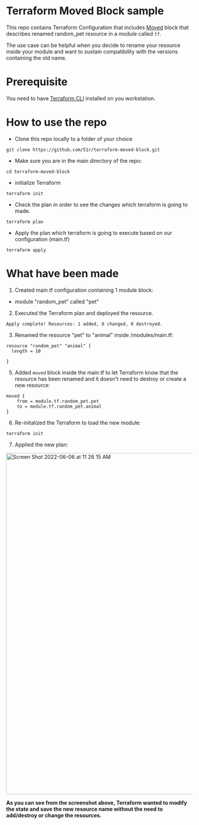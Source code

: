 # Terraform Moved Block sample

This repo contains Terraform Configuration that includes [Moved](https://learn.hashicorp.com/tutorials/terraform/move-config#move-your-resources-with-the-moved-configuration-block) block that describes renamed random_pet resource in a module called `tf`.

The use case can be helpful when you decide to rename your resource inside your module and want to sustain compatibility with the versions containing the old name.

# Prerequisite
You need to have [Terraform CLI](https://learn.hashicorp.com/tutorials/terraform/install-cli) installed on you workstation. 

# How to use the repo
* Clone this repo locally to a folder of your choice
```
git clone https://github.com/51r/terraform-moved-block.git
```

* Make sure you are in the main directory of the repo:
```
cd terraform-moved-block
```

* initialize Terraform  
```
terraform init
```

* Check the plan in order to see the changes which terraform is going to made.
```
terraform plan
```

* Apply the plan which terraform is going to execute based on our configuration (main.tf)
```
terraform apply
```

# What have been made

1. Created main.tf configuration containing 1 module block:
* module "random_pet" called "pet"

2. Executed the Terraform plan and deployed the resource.
```
Apply complete! Resources: 1 added, 0 changed, 0 destroyed.
```

3. Renamed the resource "pet" to "animal" inside /modules/main.tf:
```
resource "random_pet" "animal" {
  length = 10

}
```

5. Added `moved` block inside the main.tf to let Terraform know that the resource has been renamed and it doesn't need to destroy or create a new resource:
```
moved {
    from = module.tf.random_pet.pet
    to = module.tf.random_pet.animal
}
```

6. Re-initalized the Terraform to load the new module:
```
terraform init
```

7. Applied the new plan:
<img width="919" alt="Screen Shot 2022-06-06 at 11 26 15 AM" src="https://user-images.githubusercontent.com/52199951/172124718-62d1f96d-1a9b-419f-b45f-beba60a69d12.png">

**As you can see from the screenshot above, Terraform wanted to modify the state and save the new resource name without the need to add/destroy or change the resources.**
